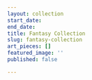 ```yaml
---
layout: collection
start_date: 
end_date: 
title: Fantasy Collection
slug: fantasy-collection
art_pieces: []
featured_image: ''
published: false

---
```

